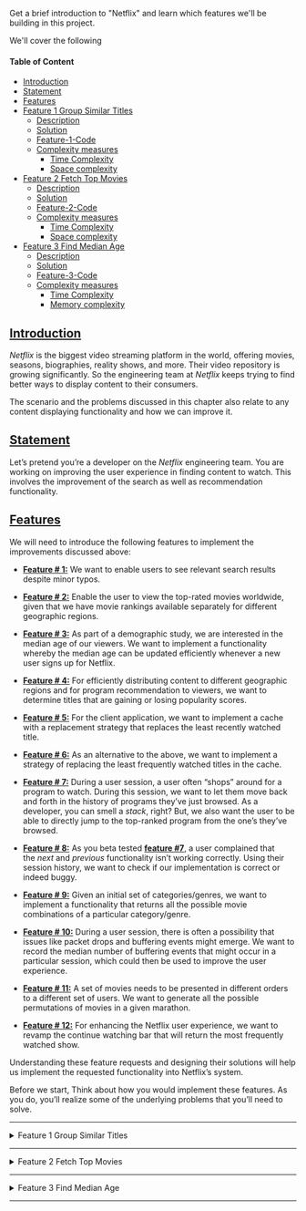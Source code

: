 Get a brief introduction to "Netflix" and learn which features we'll be building in this project.

We'll cover the following

#### Table of Content
- [Introduction](#introduction)
- [Statement](#statement)
- [Features](#features)
- [Feature 1 Group Similar Titles](#feature-1-group-similar-titles)
  - [Description](#description)
  - [Solution](#solution)
  - [Feature-1-Code](#feature-1-code)
  - [Complexity measures](#complexity-measures)
    - [Time Complexity](#time-complexity)
    - [Space complexity](#space-complexity)
- [Feature 2 Fetch Top Movies](#feature-2-fetch-top-movies)
  - [Description](#description-1)
  - [Solution](#solution-1)
  - [Feature-2-Code](#feature-2-code)
  - [Complexity measures](#complexity-measures-1)
    - [Time Complexity](#time-complexity-1)
    - [Space complexity](#space-complexity-1)
- [Feature 3 Find Median Age](#feature-3-find-median-age)
  - [Description](#description-2)
  - [Solution](#solution-2)
  - [Feature-3-Code](#feature-3-code)
  - [Complexity measures](#complexity-measures-2)
    - [Time Complexity](#time-complexity-2)
    - [Memory complexity](#memory-complexity)


## [Introduction](#Introduction)

_Netflix_ is the biggest video streaming platform in the world, offering movies, seasons, biographies, reality shows, and more. Their video repository is growing significantly. So the engineering team at _Netflix_ keeps trying to find better ways to display content to their consumers.

The scenario and the problems discussed in this chapter also relate to any content displaying functionality and how we can improve it.

## [Statement](#Statement)

Let’s pretend you’re a developer on the _Netflix_ engineering team. You are working on improving the user experience in finding content to watch. This involves the improvement of the search as well as recommendation functionality.


## [Features](#Features)

We will need to introduce the following features to implement the improvements discussed above:

-  [**Feature # 1:**](#feature-1-group-similar-titles) We want to enable users to see relevant search results despite minor typos.
    
-   [**Feature # 2:**](#feature-2-fetch-top-movies) Enable the user to view the top-rated movies worldwide, given that we have movie rankings available separately for different geographic regions.
    
-   [**Feature # 3:**](#feature-3-find-median-age) As part of a demographic study, we are interested in the median age of our viewers. We want to implement a functionality whereby the median age can be updated efficiently whenever a new user signs up for Netflix.
    
-   [**Feature # 4:**]() For efficiently distributing content to different geographic regions and for program recommendation to viewers, we want to determine titles that are gaining or losing popularity scores.
    
-   [**Feature # 5:**]() For the client application, we want to implement a cache with a replacement strategy that replaces the least recently watched title.
    
-   [**Feature # 6:**]() As an alternative to the above, we want to implement a strategy of replacing the least frequently watched titles in the cache.
    
-   [**Feature # 7:**]() During a user session, a user often “shops” around for a program to watch. During this session, we want to let them move back and forth in the history of programs they’ve just browsed. As a developer, you can smell a _stack_, right? But, we also want the user to be able to directly jump to the top-ranked program from the one’s they’ve browsed.
    
-   [**Feature # 8:**]() As you beta tested [**feature #7**](), a user complained that the _next_ and _previous_ functionality isn’t working correctly. Using their session history, we want to check if our implementation is correct or indeed buggy.
    
-   [**Feature # 9:**]() Given an initial set of categories/genres, we want to implement a functionality that returns all the possible movie combinations of a particular category/genre.
    
-   [**Feature # 10:**]() During a user session, there is often a possibility that issues like packet drops and buffering events might emerge. We want to record the median number of buffering events that might occur in a particular session, which could then be used to improve the user experience.
    
-   [**Feature # 11:**]() A set of movies needs to be presented in different orders to a different set of users. We want to generate all the possible permutations of movies in a given marathon.
    
-   [**Feature # 12:**]() For enhancing the Netflix user experience, we want to revamp the continue watching bar that will return the most frequently watched show.
    

Understanding these feature requests and designing their solutions will help us implement the requested functionality into Netflix’s system.

Before we start, Think about how you would implement these features. As you do, you’ll realize some of the underlying problems that you’ll need to solve.

<hr>
<details><summary>Feature 1 Group Similar Titles</summary>
<p>
## Feature 1 Group Similar Titles
Implementing the "Group Similar Titles" feature for our "Netflix" project.

### Description
First, we need to figure out a way to individually group all the character combinations of each title. Suppose the content library contains the following titles: `"duel", "dule", "speed", "spede", "deul", "cars"`. How would you efficiently implement a functionality so that if a user misspells speed as spede, they are shown the correct title?

We want to split the list of titles into sets of words so that all words in a set are anagrams. In the above list, there are three sets: {"duel", "dule", "deul"}, {"speed", "spede"}, and {"cars"}. Search results should comprise all members of the set that the search string is found in. We should pre-compute these sets instead of forming them when the user searches a title.

Here is an illustration of this process:
![Combining similar groups](./pics/combining%20similar%20groups.png)


### Solution
From the above description, we see that all members of each set are characterized by the same frequency of each alphabet. This means that the frequency of each alphabet in words belonging to the same group is equal. In the set `{{"speed", "spede"}}`, the frequency of the characters s, p, e, and d are the same in each word.

Let’s see how we might implement this functionality:

For each title, compute a 26-element vector. Each element in this vector represents the frequency of an English letter in the corresponding title. This frequency count will be represented as a string delimited with # characters. For example, `abbccc` will be represented as `#1#2#3#0#0#0...#0`. This mapping will generate identical vectors for strings that are anagrams.

Use this vector as a key to insert the titles into a Hash Map. All anagrams will be mapped to the same entry in this Hash Map. When a user searches a word, compute the 26-element English letter frequency vector based on the word. Search in the Hash Map using this vector and return all the map entries.

Store the vector of the calculated character counts in the same Hash Map as a key and assign the respective set of anagrams as its value.
Return the values of the Hash Map, since each value will be an individual set.
Let’s look at the following illustration to clarify this process:
<img src="./pics/Storing%20sets%20in%20a%20key-value%20storage.png" width="60%" height="60%"/>

Let’s look at the code for the solution below:


### [Feature-1-Code](https://github.com/ani2fun/cs-journal/blob/main/java-playground/src/main/java/io/journal/sysdesign/tutorials/netflixing/feature_1/Solution.java)
### Complexity measures

| **Time Complexity** | **Space complexity** |
| --------------- | ---------------- |
| O(n×k)          | O(n×k)           |

Let n be the size of the list of strings, and k be the maximum length that a single string can have.

#### Time Complexity
We are counting each letter for each string in a list, so the time complexity will be O(n×k).

#### Space complexity
Since every string is being stored as a value in the dictionary whose size can be n, and the size of the string can be k, so space complexity is O(n×k).

</p>

</details>

<hr>

<details><summary>Feature 2 Fetch Top Movies</summary>

## Feature 2 Fetch Top Movies

Implementing the "Fetch Top Movies" feature for our "Netflix" project.

### Description
Now, we need to build a criterion so the top movies from multiple countries will combine into a single list of top-rated movies. In order to scale, the content search is performed in a distributed fashion. Search results for each country are produced in separate lists. Each member of a given list is ranked by popularity, with 1 being most popular and popularity decreasing as the rank number increases.

Let’s say that the following titles are represented by the provided IDs:

<img src="./pics/Movie%20mapping%20to%20their%20ranks.png"  width="40%" height="30%">

We’ll be given n arrays that are all sorted in ascending order of popularity rank. We have to combine these lists into a single list that will be sorted by rank in ascending order, meaning from best to worst.

> Keep in mind that the ranks are unique to individual movies and a single rank can be in multiple lists.

Let’s understand this better with an illustration:

<img src="./pics/Combining%20lists%20of%20multiple%20ratings%20into%20one.png"  width="100%" height="30%">

### Solution
Since our task involves multiple lists, you should divide the problem into multiple tasks, starting with the problem of combining two lists at a time. Then, you should combine the result of those first two lists with the third list, and so on, until the very last one is reached.

Let’s discuss how we will implement this process:

Consider the first list as the result, and store it in a variable.
Traverse the list of lists, starting from the second list, and combine it with the list we stored as a result. The result should get stored in the same variable.
When combining the two lists, like `l1` and `l2`, maintain a prev pointer that points to a dummy node.
If the value for list `l1` is less than or equal to the value for list `l2`, connect the previous node to `l1` and increment `l1`. Otherwise, do the same but for list `l2`.
Keep repeating the above step until one list points to a null value.
Connect the non-null list to the merged one and return.
Let’s look at the code for the solution below:

### [Feature-2-Code](https://github.com/ani2fun/cs-journal/blob/main/java-playground/src/main/java/io/journal/sysdesign/tutorials/netflixing/feature_2/_Main.java)


### Complexity measures

| **Time Complexity** | **Space complexity** |
| ------------------- | -------------------- |
| O(n×k<sup>2</sup>)  | O(1)                 |

#### Time Complexity
The time complexity will be O(n×k<sup>2</sup>), where k is the number of the lists and n is the maximum length of a single list.

#### Space complexity 
O(1) , as constant space was utilized.

</details><hr>

<details>
<summary>Feature 3 Find Median Age</summary>
## Feature 3 Find Median Age
Implementing the "Find Median Age" feature for our "Netflix" project.

### Description

Our third task is building a filter that will fetch relevant content based on the age of the users for a specific country or region. For this, we use the median age of users and the preferred content for users that fall into that specified category.

Because the number of users is constantly increasing on the Netflix platform, we need to figure out a structure or design that updates the median age of users in real-time. We will have an array that constantly receives age values, and we will output the median value after each new data point.

Let’s understand this better with an illustration:
<div>
    <img src="./pics/Median%20Age-1.png"  width="50%" height="30%">
</div>
<div>
    <img src="./pics/Median%20Age-2.png"  width="50%" height="30%">
</div>

### Solution
We will assume that ‘x’ is the median age of a user in a list. Half of the ages in the list will be smaller than (or equal to) ‘x’, and the other half will be greater than (or equal to) ‘x’. We can divide the list into two halves: one half to store the smaller numbers (say smallList), and one half to store the larger numbers (say largeList). The median of all ages will either be the largest number in the smallList or the smallest number in the largeList. If the total number of elements is even, we know that the median will be the average of these two numbers. The best data structure for finding the smallest or largest number among a list of numbers is a Heap.

Here is how we will implement this feature:

First, we will store the first half of the numbers (smallList) in a Max Heap. We use a Max Heap because we want to know the largest number in the first half of the list.
Then, we will store the second half of the numbers (largeList) in a Min Heap, because we want to know the smallest number in the second half of the list.
We can calculate the median of the current list of numbers using the top element of the two heaps.
Let’s look at the code for this solution below:


### [Feature-3-Code](https://github.com/ani2fun/cs-journal/blob/main/java-playground/src/main/java/io/journal/sysdesign/tutorials/netflixing/feature_3/MedianOfAges.java)


### Complexity measures

| **Time Complexity** | **Memory complexity**|
| ------------------- | -------------------- |
| Insert Age: O(logn) | O(n)                 |
| Find Median: O(1)   |                      |

#### Time Complexity
The time complexity of the Insert Age will be O(logn) because we inserted in the heap. The time complexity of the Find Median will be O(1) because we can find the median from the top elements of the heaps.

#### Memory complexity
The memory complexity will be O(n) because we will be storing all the numbers at any time.

</details><hr>

